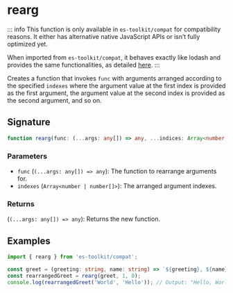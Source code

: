 # rearg

::: info
This function is only available in `es-toolkit/compat` for compatibility reasons. It either has alternative native JavaScript APIs or isn’t fully optimized yet.

When imported from `es-toolkit/compat`, it behaves exactly like lodash and provides the same functionalities, as detailed [here](../../../compatibility.md).
:::

Creates a function that invokes `func` with arguments arranged according to the specified `indexes` where the argument value at the first index is provided as the first argument, the argument value at the second index is provided as the second argument, and so on.

## Signature

```typescript
function rearg(func: (...args: any[]) => any, ...indices: Array<number | number[]>): (...args: any[]) => any;
```

### Parameters

- `func` (`(...args: any[]) => any`): The function to rearrange arguments for.
- `indexes` (`Array<number | number[]>`): The arranged argument indexes.

### Returns

(`(...args: any[]) => any`): Returns the new function.

## Examples

```typescript
import { rearg } from 'es-toolkit/compat';

const greet = (greeting: string, name: string) => `${greeting}, ${name}!`;
const rearrangedGreet = rearg(greet, 1, 0);
console.log(rearrangedGreet('World', 'Hello')); // Output: "Hello, World!"
```
